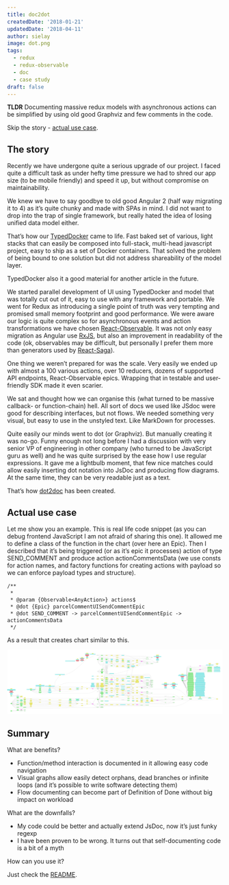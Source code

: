 ```yaml
---
title: doc2dot
createdDate: '2018-01-21'
updatedDate: '2018-04-11'
author: sielay
image: dot.png
tags:
  - redux
  - redux-observable
  - doc
  - case study
draft: false
---
```


**TLDR** Documenting massive redux models with asynchronous actions can be simplified by using old good Graphviz and few comments in the code.

Skip the story - [actual use case](#actual-use-case).

## The story

Recently we have undergone quite a serious upgrade of our project. I faced quite a difficult task as under hefty time pressure we had to shred our app size (to be mobile friendly) and speed it up, but without compromise on maintainability.

We knew we have to say goodbye to old good Angular 2 (half way migrating it to 4) as it’s quite chunky and made with SPAs in mind. I did not want to drop into the trap of single framework, but really hated the idea of losing unified data model either.

That’s how our [TypedDocker](https://github.com/Pushfor/typeddocker) came to life. Fast baked set of various, light stacks that can easily be composed into full-stack, multi-head javascript project, easy to ship as a set of Docker containers. That solved the problem of being bound to one solution but did not address shareability of the model layer.

TypedDocker also it a good material for another article in the future.

We started parallel development of UI using TypedDocker and model that was totally cut out of it, easy to use with any framework and portable. We went for Redux as introducing a single point of truth was very tempting and promised small memory footprint and good performance. We were aware our logic is quite complex so for asynchronous events and action transformations we have chosen [React-Observable](https://github.com/redux-observable/redux-observable). It was not only easy migration as Angular use [RxJS](http://reactivex.io/rxjs/), but also an improvement in readability of the code (ok, observables may be difficult, but personally I prefer them more than generators used by [React-Saga](https://github.com/redux-saga/redux-saga)).

One thing we weren’t prepared for was the scale. Very easily we ended up with almost a 100 various actions, over 10 reducers, dozens of supported API endpoints, React-Observable epics. Wrapping that in testable and user-friendly SDK made it even scarier.

We sat and thought how we can organise this (what turned to be massive callback- or function-chain) hell. All sort of docs we used like JSdoc were good for describing interfaces, but not flows. We needed something very visual, but easy to use in the unstyled text. Like MarkDown for processes.

Quite easily our minds went to dot (or Graphviz). But manually creating it was no-go. Funny enough not long before I had a discussion with very senior VP of engineering in other company (who turned to be JavaScript guru as well) and he was quite surprised by the ease how I use regular expressions. It gave me a lightbulb moment, that few nice matches could allow easily inserting dot notation into JsDoc and producing flow diagrams. At the same time, they can be very readable just as a text.

That’s how [dot2doc](https://github.com/sielay/doc2dot) has been created.

## Actual use case

Let me show you an example. This is real life code snippet (as you can debug frontend JavaScript I am not afraid of sharing this one). It allowed me to define a class of the function in the chart (over here an Epic). Then I described that it’s being triggered (or as it’s epic it processes) action of type SEND_COMMENT and produce action actionCommentsData (we use consts for action names, and factory functions for creating actions with payload so we can enforce payload types and structure).

    /**
     * 
     * @param {Observable<AnyAction>} actions$ 
     * @dot {Epic} parcelCommentUISendCommentEpic
     * @dot SEND_COMMENT -> parcelCommentUISendCommentEpic -> actionCommentsData
     */

As a result that creates chart similar to this.

![](./dot.png)

## Summary

What are benefits?

-   Function/method interaction is documented in it allowing easy code navigation
-   Visual graphs allow easily detect orphans, dead branches or infinite loops (and it’s possible to write software detecting them)
-   Flow documenting can become part of Definition of Done without big impact on workload

What are the downfalls?

-   My code could be better and actually extend JsDoc, now it’s just funky regexp
-   I have been proven to be wrong. It turns out that self-documenting code is a bit of a myth

How can you use it?

Just check the [README](https://github.com/sielay/doc2dot).
